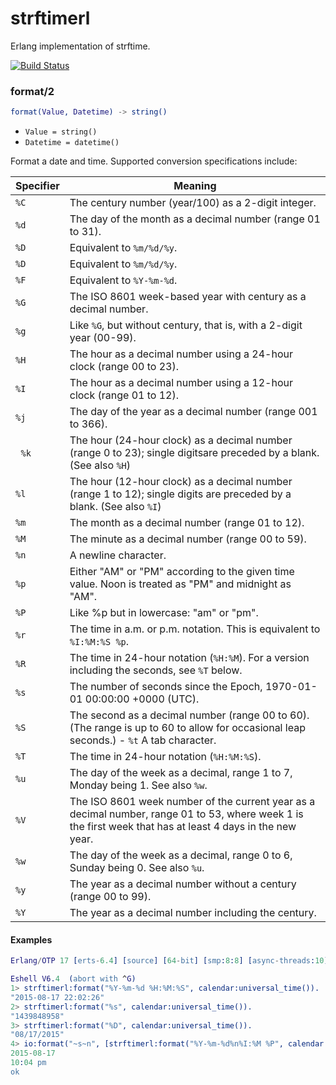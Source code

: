 strftimerl
==========
Erlang implementation of strftime.

[![Build Status](https://travis-ci.org/gmr/strftimerl.svg?branch=master)](https://travis-ci.org/gmr/strftimerl)

### format/2 ###
```erlang
format(Value, Datetime) -> string()
```

<ul class="definitions"><li><code>Value = string()</code></li><li><code>Datetime = datetime()</a></code></li></ul>

Format a date and time. Supported conversion specifications include:

 Specifier | Meaning
-----------|---------
 ``%C``    | The century number (year/100) as a 2-digit integer.
 ``%d``    | The day of the month as a decimal number (range 01 to 31).
 ``%D``    | Equivalent to ``%m/%d/%y``.
 ``%D``    | Equivalent to ``%m/%d/%y``.
 ``%F``    | Equivalent to ``%Y-%m-%d``.
 ``%G``    | The ISO 8601 week-based year with century as a decimal number.
 ``%g``    | Like ``%G``, but without century, that is, with a 2-digit year (00-99).
 ``%H``    | The hour as a decimal number using a 24-hour clock (range 00 to 23).
 ``%I``    | The hour as a decimal number using a 12-hour clock (range 01 to 12).
 ``%j``    | The day of the year as a decimal number (range 001 to 366).
  ``%k``    | The hour (24-hour clock) as a decimal number (range 0 to 23); single digitsare preceded by a blank.  (See also ``%H``)
 ``%l``    | The hour (12-hour clock) as a decimal number (range 1 to 12); single digits are preceded by a blank.  (See also ``%I``)
 ``%m``    | The month as a decimal number (range 01 to 12).
 ``%M``    | The minute as a decimal number (range 00 to 59).
 ``%n``    | A newline character.
 ``%p``    | Either "AM" or "PM" according to the given time value. Noon is treated as "PM" and midnight as "AM".
 ``%P``    | Like %p but in lowercase: "am" or "pm".
 ``%r``    | The time in a.m. or p.m. notation. This is equivalent to ``%I:%M:%S %p``.
 ``%R``    | The time in 24-hour notation (``%H:%M``).  For a version including the seconds, see ``%T`` below.
 ``%s``    | The number of seconds since the Epoch, 1970-01-01 00:00:00 +0000 (UTC).
 ``%S``    | The second as a decimal number (range 00 to 60).  (The range is up to 60 to allow for occasional leap seconds.) - ``%t`` A tab character.
 ``%T``    | The time in 24-hour notation (``%H:%M:%S``).
 ``%u``    | The day of the week as a decimal, range 1 to 7, Monday being 1.  See also ``%w``.
 ``%V``    | The ISO 8601 week number of the current year as a decimal number, range 01 to 53, where week 1 is the first week that has at least 4 days in the new year.
 ``%w``    | The day of the week as a decimal, range 0 to 6, Sunday being 0.  See also ``%u``.
 ``%y``    | The year as a decimal number without a century (range 00 to 99).
 ``%Y``    | The year as a decimal number including the century.


#### Examples ####

```erlang
Erlang/OTP 17 [erts-6.4] [source] [64-bit] [smp:8:8] [async-threads:10] [hipe] [kernel-poll:false] [dtrace]

Eshell V6.4  (abort with ^G)
1> strftimerl:format("%Y-%m-%d %H:%M:%S", calendar:universal_time()).
"2015-08-17 22:02:26"
2> strftimerl:format("%s", calendar:universal_time()).
"1439848958"
3> strftimerl:format("%D", calendar:universal_time()).
"08/17/2015"
4> io:format("~s~n", [strftimerl:format("%Y-%m-%d%n%I:%M %P", calendar:universal_time())]).
2015-08-17
10:04 pm
ok    
```
